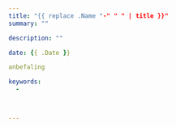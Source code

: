 ```yaml
---
title: "{{ replace .Name "-" " " | title }}"
summary: ""

description: ""

date: {{ .Date }}

anbefaling

keywords:
  -



---
```

